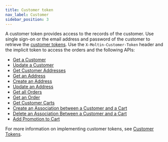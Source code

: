 ```yaml
---
title: Customer token
nav_label: Customer
sidebar_position: 3
---
```


A customer token provides access to the records of the customer. Use single sign-on or the email address and password of the customer to retrieve the [customer tokens](/docs/customer-management/customer-management-api/customer-tokens).  Use the `X-Moltin-Customer-Token` header and the implicit token to access the orders and the following APIs:

- [Get a Customer](/docs/customer-management/customer-management-api/get-a-customer)
- [Update a Customer](/docs/customer-management/customer-management-api/update-a-customer)
- [Get Customer Addresses](/docs/commerce-cloud/addresses/get-all-addresses)
- [Get an Address](/docs/commerce-cloud/addresses/get-an-address)
- [Create an Address](/docs/commerce-cloud/addresses/create-an-address)
- [Update an Address](/docs/commerce-cloud/addresses/update-an-address)
- [Get all Orders](/docs/api/carts/get-customer-orders)
- [Get an Order](/docs/carts-orders/orders/orders-api/get-an-order)
- [Get Customer Carts](/docs/carts-orders/carts/customer-cart-associations/get-customer-carts)
- [Create an Association between a Customer and a Cart](/docs/carts-orders/carts/customer-cart-associations/create-an-association)
- [Delete an Association Between a Customer and a Cart](/docs/carts-orders/carts/customer-cart-associations/delete-an-association)
- [Add Promotion to Cart](/docs/carts-orders/carts/cart-items/add-promotion-to-cart)

For more information on implementing customer tokens, see [Customer Tokens](/docs/customer-management/customer-management-api/customer-tokens).
